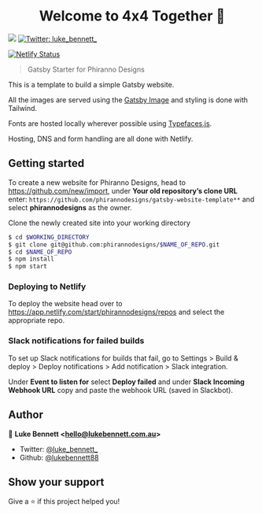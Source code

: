 <h1 align="center">Welcome to 4x4 Together 👋</h1>
<p>
  <img src="https://img.shields.io/badge/version-1.0.0-blue.svg?cacheSeconds=2592000" />
  <a href="https://twitter.com/luke_bennett_">
    <img alt="Twitter: luke_bennett_" src="https://img.shields.io/twitter/follow/luke_bennett_.svg?style=social" target="_blank" />
  </a>
</p>

[![Netlify Status](https://api.netlify.com/api/v1/badges/0170494a-22a5-4869-a60d-8fd5541172b4/deploy-status)](https://app.netlify.com/sites/4x4together/deploys)

> Gatsby Starter for Phiranno Designs

This is a template to build a simple Gatsby website.

All the images are served using the [Gatsby Image](https://www.gatsbyjs.org/packages/gatsby-image/) and styling is done with Tailwind.

Fonts are hosted locally wherever possible using [Typefaces.js](https://github.com/KyleAMathews/typefaces).

Hosting, DNS and form handling are all done with Netlify.

## Getting started

To create a new website for Phiranno Designs, head to <https://github.com/new/import>, under **Your old repository’s clone URL** enter:
`https://github.com/phirannodesigns/gatsby-website-template**` and select **phirannodesigns** as the owner.

Clone the newly created site into your working directory

```sh
$ cd $WORKING_DIRECTORY
$ git clone git@github.com:phirannodesigns/$NAME_OF_REPO.git
$ cd $NAME_OF_REPO
$ npm install
$ npm start
```

### Deploying to Netlify

To deploy the website head over to <https://app.netlify.com/start/phirannodesigns/repos> and select the appropriate repo.

### Slack notifications for failed builds

To set up Slack notifications for builds that fail, go to Settings > Build & deploy > Deploy notifications > Add notification > Slack integration.

Under **Event to listen for** select **Deploy failed** and under **Slack Incoming Webhook URL** copy and paste the webhook URL (saved in Slackbot).

## Author

👤 **Luke Bennett &lt;hello@lukebennett.com.au&gt;**

* Twitter: [@luke_bennett_](https://twitter.com/luke_bennett_)
* Github: [@lukebennett88](https://github.com/lukebennett88)

## Show your support

Give a ⭐️ if this project helped you!
